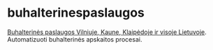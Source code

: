 # buhalterinespaslaugos
<a href="https://buhalterinespaslaugos.com" >Buhalterinės paslaugos Vilniuje, Kaune, Klaipėdoje ir visoje Lietuvoje</a>. Automatizuoti buhalterinės apskaitos procesai.
